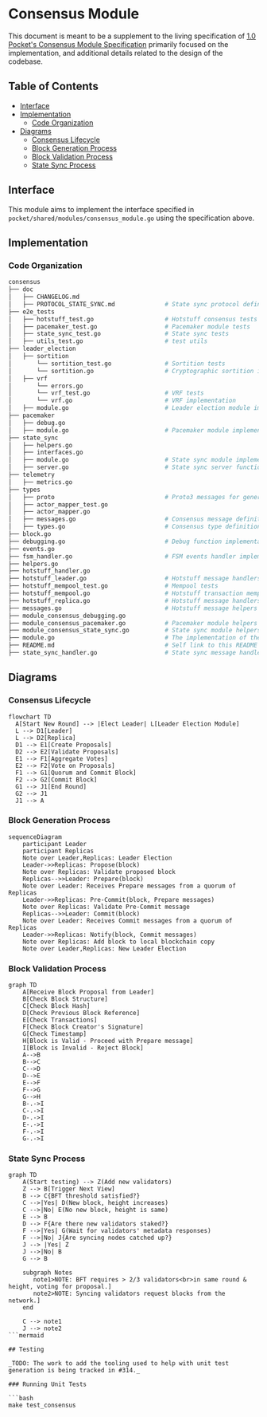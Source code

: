 # Consensus Module <!-- omit in toc -->

This document is meant to be a supplement to the living specification of [1.0 Pocket's Consensus Module Specification](https://github.com/pokt-network/pocket-network-protocol/tree/main/consensus) primarily focused on the implementation, and additional details related to the design of the codebase.

## Table of Contents <!-- omit in toc -->

- [Interface](#interface)
- [Implementation](#implementation)
  - [Code Organization](#code-organization)
- [Diagrams](#diagrams)
  - [Consensus Lifecycle](#consensus-lifecycle)
  - [Block Generation Process](#block-generation-process)
  - [Block Validation Process](#block-validation-process)
  - [State Sync Process](#state-sync-process)

## Interface

This module aims to implement the interface specified in `pocket/shared/modules/consensus_module.go` using the specification above.

## Implementation

### Code Organization

```bash
consensus
├── doc
│   ├── CHANGELOG.md                        
│   ├── PROTOCOL_STATE_SYNC.md              # State sync protocol definition
├── e2e_tests
│   ├── hotstuff_test.go                    # Hotstuff consensus tests
│   ├── pacemaker_test.go                   # Pacemaker module tests
│   ├── state_sync_test.go                  # State sync tests
│   ├── utils_test.go                       # test utils
├── leader_election                         
│   ├── sortition                           
│       └── sortition_test.go               # Sortition tests
│       └── sortition.go                    # Cryptographic sortition implementation
│   ├── vrf                                 
│       └── errors.go                       
│       └── vrf_test.go                     # VRF tests
│       └── vrf.go                          # VRF implementation
│   ├── module.go                           # Leader election module implementation
├── pacemaker                                  
│   ├── debug.go                            
│   ├── module.go                           # Pacemaker module implementation
├── state_sync                                 
│   ├── helpers.go                          
│   ├── interfaces.go                       
│   ├── module.go                           # State sync module implementation
│   ├── server.go                           # State sync server functions
├── telemetry   
│   ├── metrics.go                          
├── types
│   ├── proto                               # Proto3 messages for generated types
│   ├── actor_mapper_test.go
│   ├── actor_mapper.go           
│   ├── messages.go                         # Consensus message definitions 
│   ├── types.go                            # Consensus type definitions
├── block.go                                 
├── debugging.go                            # Debug function implementation
├── events.go                                
├── fsm_handler.go                          # FSM events handler implementation
├── helpers.go                              
├── hotstuff_handler.go                     
├── hotstuff_leader.go                      # Hotstuff message handlers for Leader
├── hotstuff_mempool_test.go                # Mempool tests
├── hotstuff_mempool.go                     # Hotstuff transaction mempool implementation
├── hotstuff_replica.go                     # Hotstuff message handlers for Replica
├── messages.go                             # Hotstuff message helpers
├── module_consensus_debugging.go            
├── module_consensus_pacemaker.go           # Pacemaker module helpers
├── module_consensus_state_sync.go          # State sync module helpers
├── module.go                               # The implementation of the Consensus Interface
├── README.md                               # Self link to this README
├── state_sync_handler.go                   # State sync message handler
```

## Diagrams
### Consensus Lifecycle

```mermaid
flowchart TD
  A[Start New Round] --> |Elect Leader| L[Leader Election Module]
  L --> D1[Leader]
  L --> D2[Replica]
  D1 --> E1[Create Proposals]
  D2 --> E2[Validate Proposals]
  E1 --> F1[Aggregate Votes]
  E2 --> F2[Vote on Proposals]
  F1 --> G1[Quorum and Commit Block]
  F2 --> G2[Commit Block]
  G1 --> J1[End Round]
  G2 --> J1
  J1 --> A
```

### Block Generation Process
```mermaid
sequenceDiagram
    participant Leader
    participant Replicas
    Note over Leader,Replicas: Leader Election
    Leader->>Replicas: Propose(block)
    Note over Replicas: Validate proposed block
    Replicas-->>Leader: Prepare(block)
    Note over Leader: Receives Prepare messages from a quorum of Replicas
    Leader->>Replicas: Pre-Commit(block, Prepare messages)
    Note over Replicas: Validate Pre-Commit message
    Replicas-->>Leader: Commit(block)
    Note over Leader: Receives Commit messages from a quorum of Replicas
    Leader->>Replicas: Notify(block, Commit messages)
    Note over Replicas: Add block to local blockchain copy
    Note over Leader,Replicas: New Leader Election
```

### Block Validation Process
```mermaid
graph TD
    A[Receive Block Proposal from Leader]
    B[Check Block Structure]
    C[Check Block Hash]
    D[Check Previous Block Reference]
    E[Check Transactions]
    F[Check Block Creator's Signature]
    G[Check Timestamp]
    H[Block is Valid - Proceed with Prepare message]
    I[Block is Invalid - Reject Block]
    A-->B
    B-->C
    C-->D
    D-->E
    E-->F
    F-->G
    G-->H
    B-.->I
    C-.->I
    D-.->I
    E-.->I
    F-.->I
    G-.->I
```

### State Sync Process
```mermaid
graph TD
    A(Start testing) --> Z(Add new validators)
    Z --> B[Trigger Next View]
    B --> C{BFT threshold satisfied?}
    C -->|Yes| D(New block, height increases)
    C -->|No| E(No new block, height is same)
    E --> B
    D --> F{Are there new validators staked?}
    F -->|Yes| G(Wait for validators' metadata responses)
    F -->|No| J{Are syncing nodes catched up?}
    J --> |Yes| Z
    J -->|No| B
    G --> B

    subgraph Notes
       note1>NOTE: BFT requires > 2/3 validators<br>in same round & height, voting for proposal.]
       note2>NOTE: Syncing validators request blocks from the network.]
    end

    C --> note1
    J --> note2
```mermaid

## Testing

_TODO: The work to add the tooling used to help with unit test generation is being tracked in #314._

### Running Unit Tests

```bash
make test_consensus
```